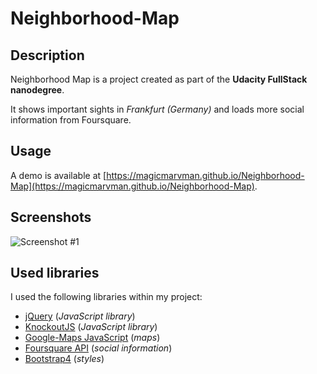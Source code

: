 # Neighborhood-Map
## Description
Neighborhood Map is a project created as part of the **Udacity FullStack nanodegree**.

It shows important sights in _Frankfurt (Germany)_ and loads more social information from Foursquare.

## Usage
A demo is available at [https://magicmarvman.github.io/Neighborhood-Map](https://magicmarvman.github.io/Neighborhood-Map).

## Screenshots
![Screenshot #1](https://marvnet.de/wp-content/uploads/2017/12/Neighborhood-Map.png "Screenshot #1")

## Used libraries
I used the following libraries within my project:
- [jQuery](https://jquery.com) (_JavaScript library_)
- [KnockoutJS](http://knockoutjs.com) (_JavaScript library_)
- [Google-Maps JavaScript](https://developer.google.com/maps) (_maps_)
- [Foursquare API](https://developer.foursquare.com) (_social information_)
- [Bootstrap4](http://getbootstrap.com) (_styles_)